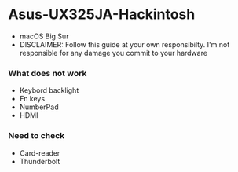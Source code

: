 # Asus-UX325JA-Hackintosh
- macOS Big Sur
- DISCLAIMER: Follow this guide at your own responsibilty. I'm not responsible for any damage you commit to your hardware
### What does not work
- Keybord backlight
- Fn keys
- NumberPad
- HDMI
### Need to check
- Card-reader
- Thunderbolt
###

